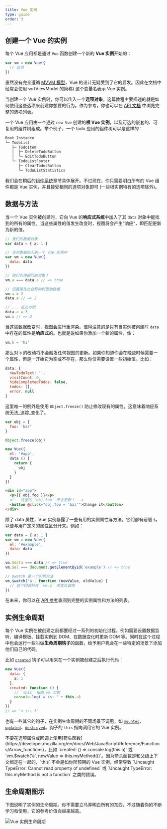 ```yaml
---
title: Vue 实例
type: guide
order: 3
---
```


## 创建一个 Vue 的实例

每个 Vue 应用都是通过 `Vue` 函数创建一个新的 **Vue 实例**开始的：

```js
var vm = new Vue({
  // 选项
})
```

虽然没有完全遵循 [MVVM 模型](https://en.wikipedia.org/wiki/Model_View_ViewModel)，Vue 的设计无疑受到了它的启发。因此在文档中经常会使用 `vm` (ViewModel 的简称) 这个变量名表示 Vue 实例。

当创建一个 Vue 实例时，你可以传入一个**选项对象**。这篇教程主要描述的就是如何使用这些选项来创建你想要的行为。作为参考，你也可以在 [API 文档](../api/#选项-数据) 中浏览完整的选项列表。

一个 Vue 应用由一个通过 `new Vue` 创建的**根 Vue 实例**，以及可选的嵌套的、可复用的组件树组成。举个例子，一个 todo 应用的组件树可以是这样的：

``` js
Root Instance
└─ TodoList
   ├─ TodoItem
   │  ├─ DeleteTodoButton
   │  └─ EditTodoButton
   └─ TodoListFooter
      ├─ ClearTodosButton
      └─ TodoListStatistics
```

我们会在稍后的[组件系统](components.html)章节具体展开。不过现在，你只需要明白所有的 Vue 组件都是 Vue 实例，并且接受相同的选项对象即可 (一些根实例特有的选项除外)。

## 数据与方法

当一个 Vue 实例被创建时，它向 Vue 的**响应式系统**中加入了其 `data` 对象中能找到的所有的属性。当这些属性的值发生改变时，视图将会产生“响应”，即匹配更新为新的值。

```js
// 我们的数据对象
var data = { a: 1 }

// 该对象被加入到一个 Vue 实例中
var vm = new Vue({
  data: data
})

// 他们引用相同的对象！
vm.a === data.a // => true

// 设置属性也会影响到原始数据
vm.a = 2
data.a // => 2

// ... 反之亦然
data.a = 3
vm.a // => 3
```

当这些数据改变时，视图会进行重渲染。值得注意的是只有当实例被创建时 `data` 中存在的属性是**响应式**的。也就是说如果你添加一个新的属性，像：

```js
vm.b = 'hi'
```

那么对 `b` 的改动将不会触发任何视图的更新。如果你知道你会在晚些时候需要一个属性，但是一开始它为空或不存在，那么你仅需要设置一些初始值。比如：

```js
data: {
  newTodoText: '',
  visitCount: 0,
  hideCompletedTodos: false,
  todos: [],
  error: null
}
```

这里唯一的例外是使用 `Object.freeze()` 防止修改现有的属性，这意味着响应系统无法_追踪_变化了。

```js
var obj = {
  foo: 'bar'
}

Object.freeze(obj)

new Vue({
  el: '#app',
  data () {
    return {
      obj
    }
  }
})
```

```html
<div id="app">
  <p>{{ obj.foo }}</p>
  <!-- 这里的 `obj.foo` 不会更新！ -->
  <button @click="obj.foo = 'baz'">Change it</button>
</div>
```

除了 data 属性，Vue 实例暴露了一些有用的实例属性与方法。它们都有前缀 `$`，以便与用户定义的属性区分开来。例如：

```js
var data = { a: 1 }
var vm = new Vue({
  el: '#example',
  data: data
})

vm.$data === data // => true
vm.$el === document.getElementById('example') // => true

// $watch 是一个实例方法
vm.$watch('a', function (newValue, oldValue) {
  // 这个回调将在 `vm.a` 改变后调用
})
```

在未来，你可以在 [API 参考](../api/#实例属性)查阅到完整的实例属性和方法的列表。

## 实例生命周期

每个 Vue 实例在被创建之前都要经过一系列的初始化过程。例如需要设置数据监听、编译模板、挂载实例到 DOM、在数据变化时更新 DOM 等。同时在这个过程中也会运行一些叫做**生命周期钩子**的函数，给予用户机会在一些特定的场景下添加他们自己的代码。

比如 [`created`](../api/#created) 钩子可以用来在一个实例被创建之后执行代码：

```js
new Vue({
  data: {
    a: 1
  },
  created: function () {
    // `this` 指向 vm 实例
    console.log('a is: ' + this.a)
  }
})
// => "a is: 1"
```

也有一些其它的钩子，在实例生命周期的不同场景下调用，如 [`mounted`](../api/#mounted)、[`updated`](../api/#updated)、[`destroyed`](../api/#destroyed)。钩子的 `this` 指向调用它的 Vue 实例。

<p class="tip">不要在选项属性或回调上使用[箭头函数](https://developer.mozilla.org/en/docs/Web/JavaScript/Reference/Functions/Arrow_functions)，比如 `created: () => console.log(this.a)` 或 `vm.$watch('a', newValue => this.myMethod())`。因为箭头函数是和父级上下文绑定在一起的，`this` 不会是如你所预期的 Vue 实例，经常导致 `Uncaught TypeError: Cannot read property of undefined` 或 `Uncaught TypeError: this.myMethod is not a function` 之类的错误。</p>

## 生命周期图示

下图说明了实例的生命周期。你不需要立马弄明白所有的东西，不过随着你的不断学习和使用，它的参考价值会越来越高。

![Vue 实例生命周期](/images/lifecycle.png)
